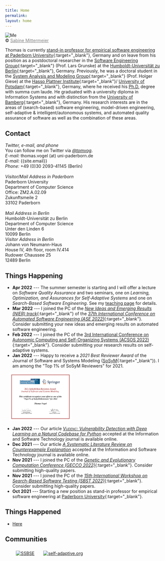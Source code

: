 ```yaml
---
title: Home
permalink:
layout: home
---
```

<div class="pic">
<img src="/assets/img/tom.jpg" alt="Me"/>
<br />&copy; <a href="http://sabine-mittermeier.de" target="_blank" style="color:gray;">Sabine Mittermeier</a>
</div>

Thomas is currently [stand-in professor for empirical software engineering at Paderborn University](https://www.uni-paderborn.de/person/92621){:target="_blank"}, Germany and on leave from his position as a postdoctoral researcher in the [Software Engineering Group](https://www.informatik.hu-berlin.de/en/forschung-en/gebiete/se){:target="_blank"} (Prof. Lars Grunske) at the [Humboldt-Universität zu Berlin](https://www.hu-berlin.de/en){:target="_blank"}, Germany.
Previously, he was a doctoral student in the [System Analysis and Modeling Group](https://hpi.de/en/giese/){:target="_blank"} (Prof. Holger Giese) at the [Hasso Plattner Institute](https://hpi.de/en.html){:target="_blank"}/ [University of Potsdam](https://www.uni-potsdam.de/en/index.html){:target="_blank"}, Germany, where he received his [Ph.D.](publications/phd) degree with summa cum laude.
He graduated with a university diploma in Information Systems and with distinction from the [University of Bamberg](https://www.uni-bamberg.de/en/){:target="_blank"}, Germany.
His research interests are in the areas of (search-based) software engineering, model-driven engineering, self-adaptive & intelligent/autonomous systems, and automated quality assurance of software as well as the combination of these areas.

## Contact

<section class="vcard">
    <!--<div style="margin-bottom: 10px">
    <i><strong>Please contact me by e-mail since I am currently working mostly from home. Postal mails to my university's address currently do not reach me.</strong></i>
    </div>-->
    <div class="contactleft">
    <em>Twitter, e-mail, and phone</em><br />
      You can follow me on Twitter via <em><a href="https://twitter.com/tomvog" target="_blank">@tomvog</a></em>. <br />
      <em>E-mail: </em> thomas.vogel (at) uni-paderborn.de <br />
      <em>E-mail: </em> {{site.email}}  <br />
      <em>Phone:</em> +49 (0)30 2093-41145 (Berlin)<br /> <br />
    </div>
    <div class="contactright">
      <em>Visitor/Mail Address in Paderborn</em> <br />
      Paderborn University <br />
      Department of Computer Science <br />
      Office: ZM2.A.02.09 <br />
      Zukunftsmeile 2 <br />
      33102 Paderborn
    </div>
    <br />
    <div class="contactleft">
      <em>Mail Address in Berlin</em> <br />
      Humboldt-Universität zu Berlin <br />
      Department of Computer Science <br />
      Unter den Linden 6 <br />
      10099 Berlin
    </div>
    <div class="contactright">
      <em>Visitor Address in Berlin</em> <br />
      Johann von Neumann-Haus <br />
      House IV, 4th floor, room IV.414 <br />
      Rudower Chaussee 25 <br />
      12489 Berlin
    </div>
</section>


<!--
## Call for Participation, Papers, and Artifacts



<BR />
<section class="vcard" style="margin-top: 25px;">
<div style="width: 100%;">
<a href="pastcalls.html">Past Calls</a>
</div>
</section>
-->



## Things Happening

* __Apr 2022__ --- The summer semester is starting and I will offer a lecture on _Software Quality Assurance_ and two seminars, one on _Learning, Optimization, and Assurances for Self-Adaptive Systems_ and one on _Search-Based Software Engineering_. See my [teaching page](teaching) for details.
* __Mar 2022__ --- I joined the PC of the [_New Ideas and Emerging Results (NIER) track_](https://conf.researchr.org/track/ase-2022/ase-2022-nier-track){:target="_blank"} of the [_37th International Conference on Automated Software Engineering (ASE 2022)_](https://conf.researchr.org/home/ase-2022){:target="_blank"}. Consider submitting your new ideas and emerging results on automated software engineering.
* __Feb 2022__ --- I joined the PC of the [3rd International Conference on Autonomic Computing and Self-Organizing	Systems (ACSOS 2022)](https://conf.researchr.org/home/acsos-2022){:target="_blank"}. Consider submitting your research results on self-adaptive systems.
* __Jan 2022__ --- Happy to receive a _2021 Best Reviewer Award_ of the Journal of Software and Systems Modeling ([SoSyM](https://www.sosym.org/reviewer_awards/){:target="_blank"}). I am among the "Top 1% of SoSyM Reviewers" for 2021.

<a href="/assets/img/2021-SoSyM-ReviewAward.png"><img src="/assets/img/2021-SoSyM-ReviewAward.png" alt="SySyM Best Reviewer Award" style="width: 40%; margin-top: 0em; margin-left: 1em;"/></a>
* __Jan 2022__ --- Our article [_<span style="font-variant:small-caps;">Vudenc</span>: Vulnerability Detection with Deep Learning on a Natural Codebase for Python_](publications/2022-ISTb) accepted at the Information and Software Technology journal is available online.
* __Dec 2021__ --- Our article [_A Systematic Literature Review on Counterexample Explanation_](publications/2022-ISTa) accepted at the Information and Software Technology journal is available online.
* __Nov 2021__ --- I joined the PC of the [_Genetic and Evolutionary Computation Conference (GECCO 2022)_](https://gecco-2022.sigevo.org/){:target="_blank"}. Consider submitting high-quality papers.
* __Nov 2021__ --- I joined the PC of the [_15th International Workshop on Search-Based Software Testing (SBST 2022)_](https://sbst22.github.io/){:target="_blank"}. Consider submitting high-quality papers.
* __Oct 2021__ --- Starting a new position as stand-in professor for empirical software engineering at [Paderborn University](https://www.uni-paderborn.de/en/){:target="_blank"}.

## Things Happened
* [Here](pastnews)

<!--
<div class="blog">
    <ul>
        {% for post in site.posts %}
        <li>
            <span class="date">{{ post.date | date: '%Y %b %d' }}</span> - <a href="{{ post.url }}">{{ post.title }}</a>
        </li>
        {% endfor %}
    </ul>
</div>
-->

## Communities

<section class="vcard" style="margin-left:35px;margin-top:25px;"><div>
 <a href="https://ssbse.info/" target="_blank"><img src="/assets/img/ssbse.png" alt="SSBSE" style="width: 100px; margin-right: 25px;"/></a>
 <a href="http://www.self-adaptive.org" target="_blank"><img src="/assets/img/selfadaptive.png" alt="self-adaptive.org" style="width: 300px; margin-right: 25px;"/></a>

<br />
</div></section>
